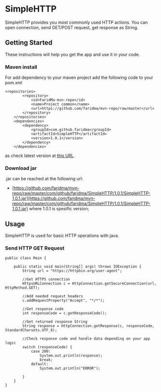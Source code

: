 # SimpleHTTP

SimpleHTTP provides you most commonly used HTTP actions. You can open connection, send GET/POST request, get response as String. 

## Getting Started 

These instructions will help you get the app and use it in your code.

### Maven install

For add dependency to your maven project add the following code to your pom.xml

```
<repositories>
        <repository>
            <id>FaridMa-mvn-repo</id>
            <name>Project common</name>
            <url>https://github.com/faridma/mvn-repo/raw/master</url>
        </repository>
    </repositories>
    <dependencies>
        <dependency>
            <groupId>com.github.faridma</groupId>
            <artifactId>SimpleHTTP</artifactId>
            <version>1.0.1</version>
        </dependency>
    </dependencies>
```

as check latest version at [this URL](https://github.com/FaridMa/mvn-repo/tree/master/com/github/faridma/SimpleHTTP).

### Download jar 

.jar can be reached at the following url:
 
* [https://github.com/faridma/mvn-repo/raw/master/com/github/faridma/SimpleHTTP/1.0.1/SimpleHTTP-1.0.1.jar](https://github.com/faridma/mvn-repo/raw/master/com/github/faridma/SimpleHTTP/1.0.1/SimpleHTTP-1.0.1.jar)
where 1.0.1 is spesific version;

## Usage

SimpleHTTP is used for basic HTTP operations with java. 

### Send HTTP GET Request

```
public class Main {

    public static void main(String[] args) throws IOException {
        String url = "https://httpbin.org/user-agent";
        
        //Get HTTPS connection
        HttpsURLConnection c = HttpConnection.getSecureConnection(url, HttpMethod.GET);
        
        //Add needed request headers
        c.addRequestProperty("Accept", "*/*");
        
        //Get response code 
        int responseCode = c.getResponseCode();
        
        //Get returned response String
        String response = HttpConnection.getResponse(c, responseCode, StandardCharsets.UTF_8);
        
        //Check response code and handle data depending on your app logic
        switch (responseCode) {
            case 200:
                System.out.println(response);
                break;
            default:
                System.out.println("ERROR");

        }
    }
}
```